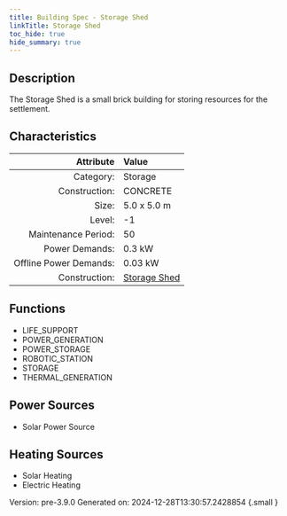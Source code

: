 ```yaml
---
title: Building Spec - Storage Shed
linkTitle: Storage Shed
toc_hide: true
hide_summary: true
---
```


## Description
The Storage Shed is a small brick building for storing resources for the settlement.

## Characteristics

| Attribute      | Value |
|--------:|:------|
|Category:|Storage|
|Construction:|CONCRETE|
|Size:|5.0 x 5.0 m|
|Level:|-1|
|Maintenance Period:|50|
|Power Demands:|0.3 kW|
|Offline Power Demands:|0.03 kW|
|Construction:|[Storage Shed](/docs/definitions/construction/storage-shed)|

## Functions
      
- LIFE_SUPPORT
- POWER_GENERATION
- POWER_STORAGE
- ROBOTIC_STATION
- STORAGE
- THERMAL_GENERATION


## Power Sources
      
- Solar Power Source

## Heating Sources

- Solar Heating
- Electric Heating

Version: pre-3.9.0 Generated on: 2024-12-28T13:30:57.2428854
{.small }